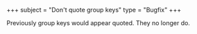 +++
subject = "Don't quote group keys"
type = "Bugfix"
+++

Previously group keys would appear quoted. They no longer do.
